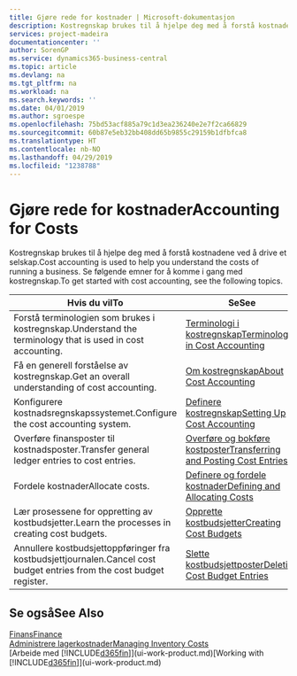```yaml
---
title: Gjøre rede for kostnader | Microsoft-dokumentasjon
description: Kostregnskap brukes til å hjelpe deg med å forstå kostnadene ved å drive et selskap. Se følgende emner for å komme i gang med kostregnskap.
services: project-madeira
documentationcenter: ''
author: SorenGP
ms.service: dynamics365-business-central
ms.topic: article
ms.devlang: na
ms.tgt_pltfrm: na
ms.workload: na
ms.search.keywords: ''
ms.date: 04/01/2019
ms.author: sgroespe
ms.openlocfilehash: 75bd53acf885a79c1d3ea236240e2e7f2ca66829
ms.sourcegitcommit: 60b87e5eb32bb408dd65b9855c29159b1dfbfca8
ms.translationtype: HT
ms.contentlocale: nb-NO
ms.lasthandoff: 04/29/2019
ms.locfileid: "1238788"
---
```

# <a name="accounting-for-costs"></a><span data-ttu-id="fbb40-104">Gjøre rede for kostnader</span><span class="sxs-lookup"><span data-stu-id="fbb40-104">Accounting for Costs</span></span>
<span data-ttu-id="fbb40-105">Kostregnskap brukes til å hjelpe deg med å forstå kostnadene ved å drive et selskap.</span><span class="sxs-lookup"><span data-stu-id="fbb40-105">Cost accounting is used to help you understand the costs of running a business.</span></span> <span data-ttu-id="fbb40-106">Se følgende emner for å komme i gang med kostregnskap.</span><span class="sxs-lookup"><span data-stu-id="fbb40-106">To get started with cost accounting, see the following topics.</span></span>  

|<span data-ttu-id="fbb40-107">Hvis du vil</span><span class="sxs-lookup"><span data-stu-id="fbb40-107">To</span></span>|<span data-ttu-id="fbb40-108">Se</span><span class="sxs-lookup"><span data-stu-id="fbb40-108">See</span></span>|  
|--------|---------|  
|<span data-ttu-id="fbb40-109">Forstå terminologien som brukes i kostregnskap.</span><span class="sxs-lookup"><span data-stu-id="fbb40-109">Understand the terminology that is used in cost accounting.</span></span>|[<span data-ttu-id="fbb40-110">Terminologi i kostregnskap</span><span class="sxs-lookup"><span data-stu-id="fbb40-110">Terminology in Cost Accounting</span></span>](finance-terminology-in-cost-accounting.md)|  
|<span data-ttu-id="fbb40-111">Få en generell forståelse av kostregnskap.</span><span class="sxs-lookup"><span data-stu-id="fbb40-111">Get an overall understanding of cost accounting.</span></span>|[<span data-ttu-id="fbb40-112">Om kostregnskap</span><span class="sxs-lookup"><span data-stu-id="fbb40-112">About Cost Accounting</span></span>](finance-about-cost-accounting.md)|  
|<span data-ttu-id="fbb40-113">Konfigurere kostnadsregnskapssystemet.</span><span class="sxs-lookup"><span data-stu-id="fbb40-113">Configure the cost accounting system.</span></span>|[<span data-ttu-id="fbb40-114">Definere kostregnskap</span><span class="sxs-lookup"><span data-stu-id="fbb40-114">Setting Up Cost Accounting</span></span>](finance-set-up-cost-accounting.md)|  
|<span data-ttu-id="fbb40-115">Overføre finansposter til kostnadsposter.</span><span class="sxs-lookup"><span data-stu-id="fbb40-115">Transfer general ledger entries to cost entries.</span></span>|[<span data-ttu-id="fbb40-116">Overføre og bokføre kostposter</span><span class="sxs-lookup"><span data-stu-id="fbb40-116">Transferring and Posting Cost Entries</span></span>](finance-transfer-and-post-cost-entries.md)|  
|<span data-ttu-id="fbb40-117">Fordele kostnader</span><span class="sxs-lookup"><span data-stu-id="fbb40-117">Allocate costs.</span></span>|[<span data-ttu-id="fbb40-118">Definere og fordele kostnader</span><span class="sxs-lookup"><span data-stu-id="fbb40-118">Defining and Allocating Costs</span></span>](finance-define-and-allocate-costs.md)|  
|<span data-ttu-id="fbb40-119">Lær prosessene for oppretting av kostbudsjetter.</span><span class="sxs-lookup"><span data-stu-id="fbb40-119">Learn the processes in creating cost budgets.</span></span>|[<span data-ttu-id="fbb40-120">Opprette kostbudsjetter</span><span class="sxs-lookup"><span data-stu-id="fbb40-120">Creating Cost Budgets</span></span>](finance-create-cost-budgets.md)|
|<span data-ttu-id="fbb40-121">Annullere kostbudsjettoppføringer fra kostbudsjettjournalen.</span><span class="sxs-lookup"><span data-stu-id="fbb40-121">Cancel cost budget entries from the cost budget register.</span></span>|[<span data-ttu-id="fbb40-122">Slette kostbudsjettposter</span><span class="sxs-lookup"><span data-stu-id="fbb40-122">Deleting Cost Budget Entries</span></span>](finance-how-to-delete-cost-budget-entries.md)| 


## <a name="see-also"></a><span data-ttu-id="fbb40-123">Se også</span><span class="sxs-lookup"><span data-stu-id="fbb40-123">See Also</span></span>  
[<span data-ttu-id="fbb40-124">Finans</span><span class="sxs-lookup"><span data-stu-id="fbb40-124">Finance</span></span>](finance.md)  
[<span data-ttu-id="fbb40-125">Administrere lagerkostnader</span><span class="sxs-lookup"><span data-stu-id="fbb40-125">Managing Inventory Costs</span></span>](finance-manage-inventory-costs.md)  
<span data-ttu-id="fbb40-126">[Arbeide med [!INCLUDE[d365fin](includes/d365fin_md.md)]](ui-work-product.md)</span><span class="sxs-lookup"><span data-stu-id="fbb40-126">[Working with [!INCLUDE[d365fin](includes/d365fin_md.md)]](ui-work-product.md)</span></span>
